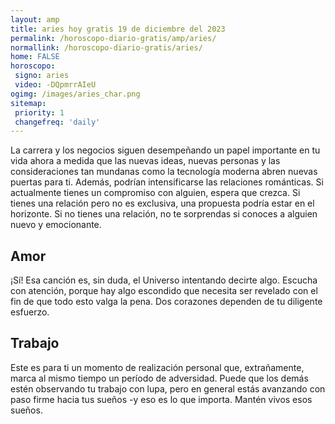 ```yaml
---
layout: amp
title: aries hoy gratis 19 de diciembre del 2023 
permalink: /horoscopo-diario-gratis/amp/aries/
normallink: /horoscopo-diario-gratis/aries/
home: FALSE
horoscopo:
 signo: aries
 video: -DQpmrrAIeU
ogimg: /images/aries_char.png
sitemap:
 priority: 1
 changefreq: 'daily'
---
```



La carrera y los negocios siguen desempeñando un papel importante en tu vida ahora a medida que las nuevas ideas, nuevas personas y las consideraciones tan mundanas como la tecnología moderna abren nuevas puertas para ti. Además, podrían intensificarse las relaciones románticas. Si actualmente tienes un compromiso con alguien, espera que crezca. Si tienes una relación pero no es exclusiva, una propuesta podría estar en el horizonte. Si no tienes una relación, no te sorprendas si conoces a alguien nuevo y emocionante.

## Amor

¡Sí! Esa canción es, sin duda, el Universo intentando decirte algo. Escucha con atención, porque hay algo escondido que necesita ser revelado con el fin de que todo esto valga la pena. Dos corazones dependen de tu diligente esfuerzo.

## Trabajo

Este es para ti un momento de realización personal que, extrañamente, marca al mismo tiempo un período de adversidad. Puede que los demás estén observando tu trabajo con lupa, pero en general estás avanzando con paso firme hacia tus sueños -y eso es lo que importa. Mantén vivos esos sueños.